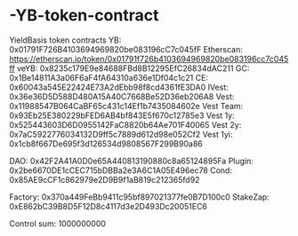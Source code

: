 # -YB-token-contract
YieldBasis token contracts
YB:         0x01791F726B4103694969820be083196cC7c045fF
Etherscan: https://etherscan.io/token/0x01791f726b4103694969820be083196cc7c045ff
veYB:       0x8235c179E9e84688FBd8B12295EfC26834dAC211
GC:         0x1Be14811A3a06F6aF4fA64310a636e1Df04c1c21
CE:         0x60043a545E22424E73A2dEbb98f8cd4361fE3DA0
IVest:      0x36e36D5D588D480A15A40C7668Be52D36eb206A8
Vest:       0x11988547B064CaBF65c431c14Ef1b7435084602e
Vest Team:  0x93Eb25E380229bFED6AB4bf843E5f670c12785e3
Vest 1y:    0x525443603D6D0955142FaC8820b64Ae701F40065
Vest 2y:    0x7aC5922776034132D9ff5c7889d612d98e052Cf2
Vest 1yi:   0x1cb8f667De695f3d126534d9808567F299B90a86

DAO:    0x42F2A41A0D0e65A440813190880c8a65124895Fa
Plugin: 0x2be6670DE1cCEC715bDBBa2e3A6C1A05E496ec78
Cond:   0x85AE9cCF1c862979e2D9B9f1aB819c212365fd92

Factory: 0x370a449FeBb9411c95bf897021377fe0B7D100c0
StakeZap: 0xE862bC39B8D5F12D8c4117d3e2D493Dc20051EC6

Control sum: 1000000000
